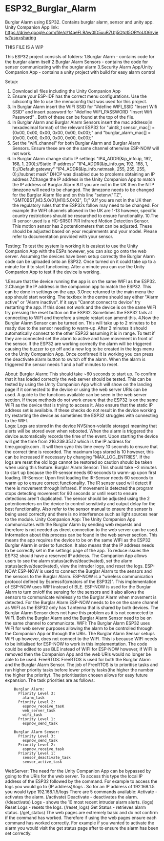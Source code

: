 # ESP32_Burglar_Alarm
Burglar Alarm using ESP32. Contains burglar alarm, sensor and unity app.
Unity Companion App link:
https://drive.google.com/file/d/14aeFLBAw0lD5uuB7Utj5Otp15ORYoUO6/view?usp=sharing



THIS FILE IS A WIP




This ESP32 project consists of folders:
1.Burglar Alarm - contains code for the burglar alarm itself
2.Burglar Alarm Sensors - contains the code for sensor communicating with the burglar alarm
3.Security Alarm App/Unity Companion App - contains a unity project with build for easy alarm control

Setup:
1. Download all files including the Unity Companion App
2. Ensure your ESP-IDF has the correct menu configurations. Use the sdkconfig file to use the menuconfig that was used for this project. 
3. In Burglar Alarm insert the WIFI SSID for "#define WIFI_SSID "Insert Wifi SSID" and insert password for "#define WIFI_PASSWORD  "Insert Wifi Password" . Both of these can be found at the top of the file.
4. In Burglar Alarm and Burglar Alarm Sensors insert the mac address(in hexadecimal format) of the relevant ESP32 for "uint8_t sensor_mac[] = {0x00, 0x00, 0x00, 0x00, 0x00, 0x00};" and "burglar_alarm_mac[] = {0x00, 0x00, 0x00, 0x00, 0x00, 0x00};"
5. Set the "wifi_channel" for both Burglar Alarm and Burglar Alarm Sensors. Ensure these are on the same channel otherwise ESP-NOW will not work.
6. In Burglar Alarm change static IP settings "IP4_ADDR(&ip_info.ip, 192, 168, 1, 200);//Static IP address" "IP4_ADDR(&ip_info.gw, 192, 168, 1, 1);//Default gateway"   "IP4_ADDR(&ip_info.netmask, 255, 255, 255, 0);//subnet mask"
DHCP was disabled due to problems obtaining an IP address
7.Change the IP address in the Unity Companion App to match the IP address of Burglar Alarm
8.If you are not in the UK then the NTP timezone will need to be changed. The timezone needs to be changed for the Burglar Alarm file and on this line "setenv("TZ", "GMT0BST,M3.5.0/01,M10.5.0/02", 1);"
9.If you are not in the UK then the regulatory rules that the ESP32s follow may need to be changed. For example the WIFI channels allowed in the UK are 1-13 however, specific country restrictions should be researched to ensure functionality.
10.The IR sensor used is a HC-SR501 PIR Infrared Motion Detection Sensor. This motion sensor has 2 potentiometers that can be adjusted. These should be adjusted based on your requirements and your model. Please refer to documentation provided with your sensor.

Testing:
To test the system is working it is easiest to use the Unity Companion App with the ESPs however, you can also go onto the web server.
Assuming the devices have been setup correctly the Burglar Alarm code can be uploaded onto an ESP32. 
Once turned on it could take up to a minute for it to start functioning. After a minute you can use the Unity Companion App to test if the device is working. 

1.Ensure that the device running the app is on the same WIFI as the ESP32. 
2.Change the IP address in the companion app to match the ESP32. This can be done in settings on the app.
3.Once returned to the main menu the app should start working. The textbox in the centre should say either "Alarm active" or "Alarm inactive". If it says "Cannot connect to device" try restarting the app. If this does not work and the device is on the same WIFI try pressing the reset button on the ESP32. Sometimes the ESP32 fails at connecting to WIFI and therefore a simple restart can amend this.
4.Now the Burglar Alarm Sensor can be turned on. This will take up to 2 minutes to be ready due to the sensor needing to warm-up. After 2 minutes it should automatically connect to the other ESP32 assuming it is in range. To test if they are connected set the alarm to active and have movement in front of the sensor. If the ESP32 are working correctly the alarm will be triggered causing the buzzer to go off and a new log to be created in the logs menu on the Unity Companion App. Once confirmed it is working you can press the deactivate alarm button to switch off the alarm. When the alarm is triggered the sensor needs 1 and a half minutes to reset.

About:
  Burglar Alarm:
    This should take ~60 seconds to start up. To confirm that it has loaded correctly the web server should be tested. This can be tested by using the Unity Companion App which will show on the landing page if it connected to the device or using the web server URIs can      be used. A guide to the functions available can be seen in the web server section. If these methods do not work ensure that the ESP32 is on the same WIFI as the device that is trying to access it. Also ensure that the static IP address set is available. If these         checks do not result in the device working try restarting the device as sometimes the ESP32 struggles with connecting to the WIFI.  
    Logs:
      Logs are stored in the device NVS(non-volatile storage) meaning that alerts will be stored even when rebooted. When the alarm is triggered the device automatically records the time of the event. Upon starting the device will get the time from 216.239.35.12 which         is the IP address for time.google.com . It will then sync this time every 10 seconds to ensure that the correct time is recorded. The maximum logs stored is 10 however, this can be increased if necessary by changing "MAX_LOG_ENTRIES". If the logs are reset the         old logs cannot be restored so caution should be taken when using this feature. 
  Burglar Alarm Sensor:
    This should take ~2 minutes to start up because the IR-sensor needs 60 seconds to warm-up upon first loading.
    IR-Sensor:
      Upon first loading the IR-Sensor needs 60 seconds to warm up to ensure correct functionality. The IR sensor used will detect if there is movement through Infrared. If movement is detected the program stops detecting movement for 60 seconds or until reset to             ensure detections aren't duplicated. The sensor should be adjusted using the 2 potentiometers on the device to control sensitivity and output delay for the best functionality. Also refer to the sensor manual to ensure the sensor is being used correctly and there         is no interference such as light sources near to the module.
  Unity Companion App:
      The Unity Companion App communicates with the Burglar Alarm by sending web requests and therefore is not needed as direct connection to the web server can be used. Information about this process can be found in the web server section. This means the app requires         the device to be on the same WIFI as the ESP32 Burglar Alarm in order to function. It also means that the IP address needs to be correctly set in the settings page of the app. To reduce issues the ESP32 should have a reserved IP address. The Companion App allows         users to see the alarm status(active/deactivated), set the alarm status(active/deactivated), view the intruder logs, and reset the logs.
  ESP-NOW:
      ESP-NOW is used to connect the Burglar Alarm to the sensors and the sensors to the Burglar Alarm. ESP-NOW is a "wireless communication protocol defined by Espressif(creators of the ESP32)". This implementation of ESP-NOW uses WIFI instead of BLE. ESP-NOW is used 
      for the Burglar Alarm to turn on/off the sensing for the sensors and it also allows the sensors to communicate wirelessly to the Burglar Alarm when movement is detected. For the Burglar Alarm ESP-NOW needs to be on the same channel as WIFI as the ESP32 only has 
      1 antenna that is shared by both devices. The Burglar Alarm Sensor does not have this problem as it is not connected to WIFI. Both the Burglar Alarm and the Burglar Alarm Sensor need to be on the same channel to communicate. 
  WIFI:
      The Burglar Alarm ESP32 uses WIFI for web server purposes allowing the alarm to be controlled through the Companion App or through the URIs. The Burglar Alarm Sensor setups WIFI up however, does not connect to the WIFI. This is because WIFI needs to be initialised 
      for ESP-NOW to work in this implementation. The code could be edited to use BLE instead of WIFI for ESP-NOW however, if WIFI is removed then the Companion App and the web URIs would no longer be able to be used.
  FreeRTOS:
      FreeRTOS is used for both the Burglar Alarm and the Burglar Alarm Sensor. The job of FreeRTOS is to prioritise tasks and run higher priority tasks before lower priority tasks(the higher the number the higher the priority). The prioritisation chosen allows for easy       future expansion. The task priorities are as follows:

        Burglar Alarm:
          Priority Level 3:
            alarm_task
          Priority Level 2:
            espnow_receive_tasK
            web_server_task
            wifi_task
          Priority Level 1:
            espnow_send_task
            
        Burglar Alarm Sensor:
          Priority Level 3:
            espnow_send_task
          Priority Level 2:
            espnow_receive_task
          Priority Level 1:
            sensor_deactivate_task
            sensor_active_task
            
WebServer:
The need for the Unity Companion App can be bypassed by going to the URIs for the web server. To access this type the local IP address of the ESP32 followed by the command. For example to access the logs you would go to (IP address)/logs . So for an IP address of 192.168.1.5 you would type 192.168.1.5/logs
There are 5 commands available:
  Activate - activates the alarm. (/activate)
  Deactivate - deactivates the alarm. (/deactivate)
  Logs - shows the 10 most recent intruder alarm alerts. (logs)
  Reset Logs - resets the logs. (/reset_logs)
  Get Status - retrieves alarm status. (/get_status)
The web pages are extremely basic and do not confirm if the command has worked. Therefore if using the web pages ensure each command has worked correctly. For example if you wanted to activate the alarm you would visit the get status page after to ensure the alarm has been set correctly.

